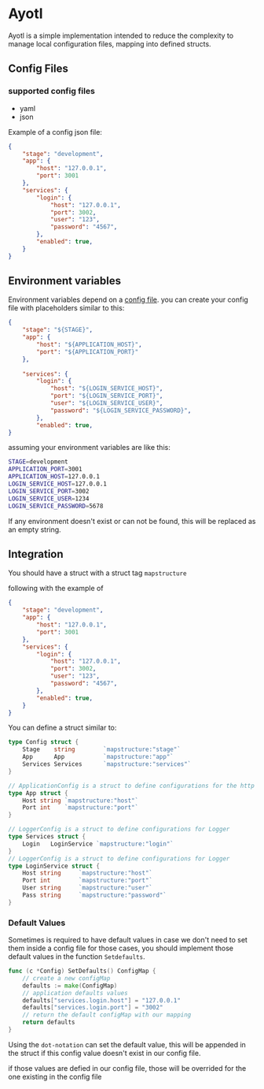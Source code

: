 # Ayotl

Ayotl is a simple implementation intended to reduce the complexity to manage local configuration files, mapping into defined structs.


## Config Files

### supported config files
- yaml
- json

Example of a config json file:

```json
{
    "stage": "development",
    "app": {
        "host": "127.0.0.1",
        "port": 3001
    },
    "services": {
        "login": {
            "host": "127.0.0.1",
            "port": 3002,
            "user": "123",
            "password": "4567",
        },
        "enabled": true,
    }
}
```
## Environment variables
Environment variables depend on a [config file](#config-files).
you can create your config file with placeholders similar to this:
```json
{
    "stage": "${STAGE}",
    "app": {
        "host": "${APPLICATION_HOST}",
        "port": "${APPLICATION_PORT}"
    },
   
    "services": {
        "login": {
            "host": "${LOGIN_SERVICE_HOST}",
            "port": "${LOGIN_SERVICE_PORT}",
            "user": "${LOGIN_SERVICE_USER}",
            "password": "${LOGIN_SERVICE_PASSWORD}",
        },
        "enabled": true,
}
```
assuming your environment variables are like this:
```bash
STAGE=development
APPLICATION_PORT=3001
APPLICATION_HOST=127.0.0.1
LOGIN_SERVICE_HOST=127.0.0.1
LOGIN_SERVICE_PORT=3002
LOGIN_SERVICE_USER=1234
LOGIN_SERVICE_PASSWORD=5678
```
If any environment doesn't exist or can not be found, this will be replaced as an empty string.

## Integration

You should have a struct with a struct tag `mapstructure`

following with the example of

```json
{
    "stage": "development",
    "app": {
        "host": "127.0.0.1",
        "port": 3001
    },
    "services": {
        "login": {
            "host": "127.0.0.1",
            "port": 3002,
            "user": "123",
            "password": "4567",
        },
        "enabled": true,
    }
}
```

You can define a struct similar to:
```go
type Config struct {
	Stage    string        `mapstructure:"stage"`
	App      App           `mapstructure:"app"`
	Services Services      `mapstructure:"services"`
}

// ApplicationConfig is a struct to define configurations for the http server
type App struct {
	Host string `mapstructure:"host"`
	Port int    `mapstructure:"port"`
}

// LoggerConfig is a struct to define configurations for Logger
type Services struct {
	Login   LoginService `mapstructure:"login"`
}
// LoggerConfig is a struct to define configurations for Logger
type LoginService struct {
	Host string     `mapstructure:"host"`
	Port int        `mapstructure:"port"`
	User string     `mapstructure:"user"`
	Pass string     `mapstructure:"password"`
}
```

### Default Values
Sometimes is required to have default values in case we don't need to set them inside a config file
for those cases, you should implement those default values in the function `Setdefaults`.

```go
func (c *Config) SetDefaults() ConfigMap {
    // create a new configMap
	defaults := make(ConfigMap)
	// application defaults values
	defaults["services.login.host"] = "127.0.0.1"
	defaults["services.login.port"] = "3002"
    // return the default configMap with our mapping
	return defaults
}
```
Using the `dot-notation` can set the default value, this will be appended in the struct if this config value doesn't exist in our config file.

if those values are defied in our config file, those will be overrided for the one existing in the config file
